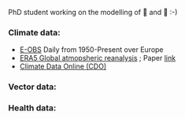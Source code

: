 PhD student working on the modelling of 🦟 and 🦠 :-)

### Climate data:
- [E-OBS](https://cds.climate.copernicus.eu/cdsapp#!/dataset/insitu-gridded-observations-europe?tab=overview) Daily from 1950-Present over Europe
- [ERA5 Global atmopsheric reanalysis](https://cds.climate.copernicus.eu/cdsapp#!/dataset/reanalysis-era5-complete?tab=overview) ; Paper [link](https://doi.org/10.1002/qj.3803)
- [Climate Data Online (CDO)](https://www.ncei.noaa.gov/cdo-web/)
  
### Vector data:


### Health data:


<!--
**Mgarrizor/Mgarrizor** is a ✨ _special_ ✨ repository because its `README.md` (this file) appears on your GitHub profile.

Here are some ideas to get you started:

- 🔭 I’m currently working on ...
- 🌱 I’m currently learning ...
- 👯 I’m looking to collaborate on ...
- 🤔 I’m looking for help with ...
- 💬 Ask me about ...
- 📫 How to reach me: ...
- 😄 Pronouns: ...
- ⚡ Fun fact: ...
-->
